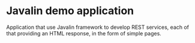 # Javalin demo application

Application that use Javalin framework to develop REST services, each of that providing an HTML response, in the form of simple pages.